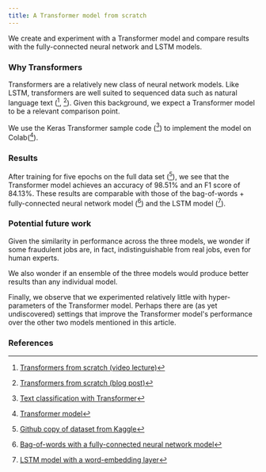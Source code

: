 ```yaml
---
title: A Transformer model from scratch
---
```

We create and experiment with a Transformer model and compare results with the fully-connected neural network and LSTM models.

### Why Transformers
Transformers are a relatively new class of neural network models. Like LSTM, transformers are well suited to sequenced data such as natural language text ([^trans1], [^trans2]). Given this background, we expect a Transformer model to be a relevant comparison point.

We use the Keras Transformer sample code ([^trans3]) to implement the model on Colab([^colab5]).

### Results
After training for five epochs on the full data set ([^data1]), we see that the Transformer model achieves an accuracy of 98.51% and an F1 score of 84.13%. These results are comparable with those of the bag-of-words + fully-connected neural network model ([^colab1]) and the LSTM model ([^colab3]).

### Potential future work
Given the similarity in performance across the three models, we wonder if some fraudulent jobs are, in fact, indistinguishable from real jobs, even for human experts. 

We also wonder if an ensemble of the three models would produce better results than any individual model. 

Finally, we observe that we experimented relatively little with hyper-parameters of the Transformer model. Perhaps there are (as yet undiscovered) settings that improve the Transformer model's performance over the other two models mentioned in this article.

### References
[^colab1]: [Bag-of-words with a fully-connected neural network model](https://github.com/r-dube/fakejobs/blob/main/fj_fcnn.ipynb)
[^colab3]: [LSTM model with a word-embedding layer](https://github.com/r-dube/fakejobs/blob/main/fj_lstm.ipynb)
[^colab5]: [Transformer model](https://github.com/r-dube/fakejobs/blob/main/fj_transformer.ipynb)
[^trans1]: [Transformers from scratch (video lecture)](https://www.youtube.com/playlist?list=PLIXJ-Sacf8u60G1TwcznBmK6rEL3gmZmV)
[^trans2]: [Transformers from scratch (blog post)](http://peterbloem.nl/blog/transformers)
[^trans3]: [Text classification with Transformer](https://keras.io/examples/nlp/text_classification_with_transformer/)
[^data1]: [Github copy of dataset from Kaggle](https://github.com/r-dube/fakejobs/blob/main/data/fake_job_postings.csv)

